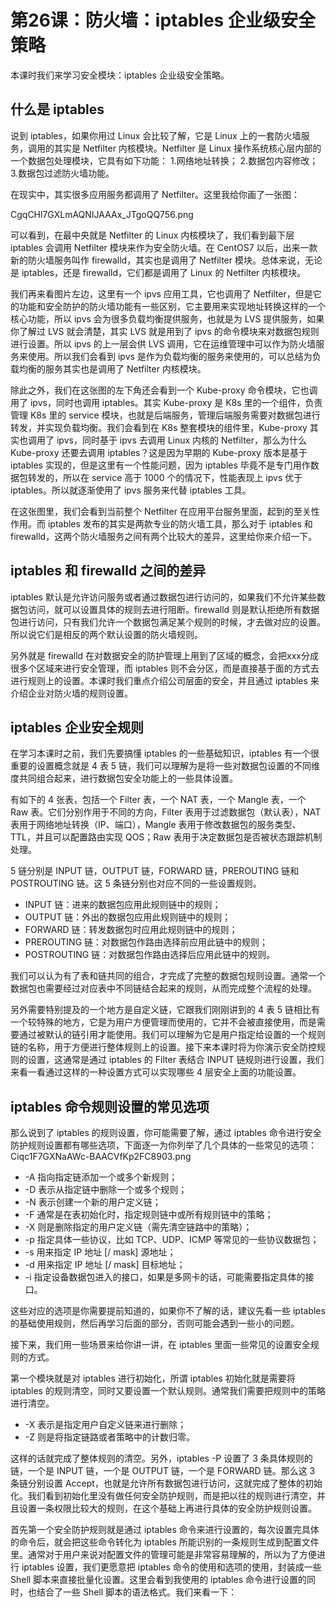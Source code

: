# 第26课：防火墙：iptables 企业级安全策略

本课时我们来学习安全模块：iptables 企业级安全策略。

## 什么是 iptables

说到 iptables，如果你用过 Linux 会比较了解，它是 Linux 上的一套防火墙服务，调用的其实是 Netfilter 内核模块。Netfilter 是 Linux 操作系统核心层内部的一个数据包处理模块，它具有如下功能：
1.网络地址转换；
2.数据包内容修改；
3.数据包过滤防火墙功能。

在现实中，其实很多应用服务都调用了 Netfilter。这里我给你画了一张图：

CgqCHl7GXLmAQNIJAAAx_JTgoQQ756.png

可以看到，在最中央就是 Netfilter 的 Linux 内核模块了，我们看到最下层 iptables 会调用 Netfilter 模块来作为安全防火墙。在 CentOS7 以后，出来一款新的防火墙服务叫作 firewalld，其实也是调用了 Netfilter 模块。总体来说，无论是 iptables，还是 firewalld，它们都是调用了 Linux 的 Netfilter 内核模块。

我们再来看图片左边，这里有一个 ipvs 应用工具，它也调用了 Netfilter，但是它的功能和安全防护的防火墙功能有一些区别，它主要用来实现地址转换这样的一个核心功能，所以 ipvs 会为很多负载均衡提供服务，也就是为 LVS 提供服务，如果你了解过 LVS 就会清楚，其实 LVS 就是用到了 ipvs 的命令模块来对数据包规则进行设置。所以 ipvs 的上一层会供 LVS 调用，它在运维管理中可以作为防火墙服务来使用。所以我们会看到 ipvs 是作为负载均衡的服务来使用的，可以总结为负载均衡的服务其实也是调用了 Netfilter 内核模块。

除此之外，我们在这张图的左下角还会看到一个 Kube-proxy 命令模块，它也调用了 ipvs，同时也调用 iptables。其实 Kube-proxy 是 K8s 里的一个组件，负责管理 K8s 里的 service 模块，也就是后端服务，管理后端服务需要对数据包进行转发，并实现负载均衡。我们会看到在 K8s 整套模块的组件里，Kube-proxy 其实也调用了 ipvs，同时基于 ipvs 去调用 Linux 内核的 Netfilter，那么为什么 Kube-proxy 还要去调用 iptables？这是因为早期的 Kube-proxy 版本是基于 iptables 实现的，但是这里有一个性能问题，因为 iptables 毕竟不是专门用作数据包转发的，所以在 service 高于 1000 个的情况下，性能表现上 ipvs 优于 iptables。所以就逐渐使用了 ipvs 服务来代替 iptables 工具。

在这张图里，我们会看到当前整个 Netfilter 在应用平台服务里面，起到的至关性作用。而 iptables 发布的其实是两款专业的防火墙工具，那么对于 iptables 和 firewalld，这两个防火墙服务之间有两个比较大的差异，这里给你来介绍一下。


## iptables 和 firewalld 之间的差异

iptables 默认是允许访问服务或者通过数据包进行访问的，如果我们不允许某些数据包访问，就可以设置具体的规则去进行阻断。firewalld 则是默认拒绝所有数据包进行访问，只有我们允许一个数据包满足某个规则的时候，才去做对应的设置。所以说它们是相反的两个默认设置的防火墙规则。

另外就是 firewalld 在对数据安全的防护管理上用到了区域的概念，会把xxx分成很多个区域来进行安全管理，而 iptables 则不会分区，而是直接基于面的方式去进行规则上的设置。本课时我们重点介绍公司层面的安全，并且通过 iptables 来介绍企业对防火墙的规则设置。

## iptables 企业安全规则

在学习本课时之前，我们先要搞懂 iptables 的一些基础知识，iptables 有一个很重要的设置概念就是 4 表 5 链，我们可以理解为是将一些对数据包设置的不同维度共同组合起来，进行数据包安全功能上的一些具体设置。

有如下的 4 张表，包括一个 Filter 表，一个 NAT 表，一个 Mangle 表，一个 Raw 表。它们分别作用于不同的方向，Filter 表用于过滤数据包（默认表），NAT 表用于网络地址转换（IP、端口），Mangle 表用于修改数据包的服务类型、TTL，并且可以配置路由实现 QOS；Raw 表用于决定数据包是否被状态跟踪机制处理。

5 链分别是 INPUT 链，OUTPUT 链，FORWARD 链，PREROUTING 链和 POSTROUTING 链。这 5 条链分别也对应不同的一些设置规则。

* INPUT 链：进来的数据包应用此规则链中的规则；
* OUTPUT 链：外出的数据包应用此规则链中的规则；
* FORWARD 链：转发数据包时应用此规则链中的规则；
* PREROUTING 链：对数据包作路由选择前应用此链中的规则；
* POSTROUTING 链：对数据包作路由选择后应用此链中的规则。


我们可以认为有了表和链共同的组合，才完成了完整的数据包规则设置。通常一个数据包也需要经过对应表中不同链结合起来的规则，从而完成整个流程的处理。

另外需要特别提及的一个地方是自定义链，它跟我们刚刚讲到的 4 表 5 链相比有一个较特殊的地方，它是为用户方便管理而使用的，它并不会被直接使用，而是需要通过被默认的链引用才能使用。我们可以理解为它是用户指定给设置的一个规则链的名称，用于方便进行整体规则上的设置。接下来本课时将为你演示安全防控规则的设置，这通常是通过 iptables 的 Filter 表结合 INPUT 链规则进行设置，我们来看一看通过这样的一种设置方式可以实现哪些 4 层安全上面的功能设置。

## iptables 命令规则设置的常见选项
那么说到了 iptables 的规则设置，你可能需要了解，通过 iptables 命令进行安全防护规则设置都有哪些选项，下面逐一为你列举了几个具体的一些常见的选项：
Ciqc1F7GXNaAWc-BAACVfKp2FC8903.png

* -A 指向指定链添加一个或多个新规则；
* -D 表示从指定链中删除一个或多个规则；
* -N 表示创建一个新的用户定义链；
* -F 通常是在表初始化时，指定规则链中或所有规则链中的策略；
* -X 则是删除指定的用户定义链（需先清空链路中的策略）；
* -p 指定具体一些协议，比如 TCP、UDP、ICMP 等常见的一些协议数据包；
* -s 用来指定 IP 地址 [/ mask] 源地址；
* -d 用来指定 IP 地址 [/ mask] 目标地址；
* -i 指定设备数据包进入的接口，如果是多网卡的话，可能需要指定具体的接口。

这些对应的选项是你需要提前知道的，如果你不了解的话，建议先看一些 iptables 的基础使用规则，然后再学习后面的部分，否则可能会遇到一些小的问题。

接下来，我们用一些场景来给你讲一讲，在 iptables 里面一些常见的设置安全规则的方式。

第一个模块就是对 iptables 进行初始化，所谓 iptables 初始化就是需要将 iptables 的规则清空，同时又要设置一个默认规则。通常我们需要把规则中的策略进行清空。

* -X 表示是指定用户自定义链来进行删除；
* -Z 则是将指定链路或者策略中的计数归零。

这样的话就完成了整体规则的清空。另外，iptables -P 设置了 3 条具体规则的链，一个是 INPUT 链，一个是 OUTPUT 链，一个是 FORWARD 链。那么这 3 条链分别设置 Accept，也就是允许所有数据包进行访问，这就完成了整体的初始化。我们看到初始化里没有做任何安全防护规则，而是把以往的规则进行清空，并且设置一条权限比较大的规则，在这个基础上再进行具体的安全防护规则设置。

首先第一个安全防护规则就是通过 iptables 命令来进行设置的，每次设置完具体的命令后，就会把这些命令转化为 iptables 所能识别的一条规则生成到配置文件里。通常对于用户来说对配置文件的管理可能是非常容易理解的，所以为了方便进行 iptables 设置，我们更愿意把 iptables 命令的使用和选项的使用，封装成一些 Shell 脚本来直接批量化设置。这里会看到我使用的 iptables 命令进行设置的同时，也结合了一些 Shell 脚本的语法格式。我们来看一下：
